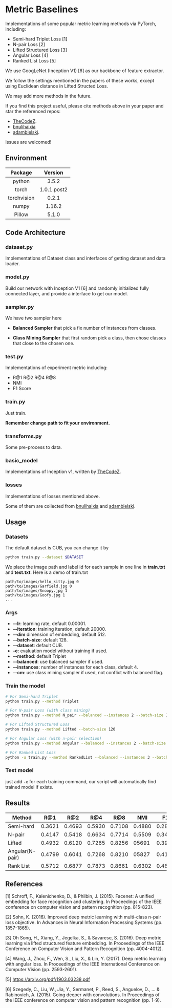 # Metric Baselines

Implementations of some popular metric learning methods via PyTorch, including:

- Semi-hard Triplet Loss [1]
- N-pair Loss [2]
- Lifted Structured Loss [3]
- Angular Loss [4]
- Ranked List Loss [5]

We use GoogLeNet (Inception V1) [6] as our backbone of feature extractor.

We follow the settings mentioned in the papers of these works,
except using Euclidean distance in Lifted Structed Loss.

We may add more methods in the future.

If you find this project useful, please cite methods above in your paper and star the referenced repos:

- [TheCodeZ](https://github.com/TheCodez/vision/releases/tag/1.0).
- [bnulihaixia](https://github.com/bnulihaixia/Deep_metric) 
- [adambielski](https://github.com/adambielski/siamese-triplet).

Issues are welcomed!

## Environment

| Package     | Version     |
|:-----------:|:-----------:|
| python      | 3.5.2       |
| torch       | 1.0.1.post2 |
| torchvision | 0.2.1       |
| numpy       | 1.16.2      |
| Pillow      | 5.1.0       |


## Code Architecture

### dataset.py

Implementations of Dataset class and interfaces of getting dataset and data loader.

### model.py

Build our network with Inception V1 [6] and randomly initialized fully connected layer, and provide a interface to get our model.

### sampler.py

We have two sampler here

- **Balanced Sampler** that pick a fix number of instances from classes.

- **Class Mining Sampler** that first random pick a class, then chose classes that close to the chosen one.

### test.py

Implementations of experiment metric including:

- R@1 R@2 R@4 R@8
- NMI
- F1 Score

### train.py

Just train.

**Remember change path to fit your environment.**

### transforms.py

Some pre-process to data.

### basic_model

Implementations of Inception v1, written by [TheCodeZ](https://github.com/TheCodez/vision/releases/tag/1.0).

### losses

Implementations of losses mentioned above.

Some of them are collected from [bnulihaixia](https://github.com/bnulihaixia/Deep_metric) and [adambielski](https://github.com/adambielski/siamese-triplet).

## Usage
### Datasets

The default dataset is CUB, you can change it by

```bash
python train.py --dataset $DATASET
```

We place the image path and label id for each sample in one line in **train.txt** and **test.txt**.
Here is a demo of train.txt

```
path/to/images/hello_kitty.jpg 0
path/to/images/Garfield.jpg 0
path/to/images/Snoopy.jpg 1
path/to/images/Goofy.jpg 1
...
```

### Args

- **--lr**: learning rate, default 0.00001.
- **--iteration**: training iteration, default 20000.
- **--dim** dimension of embedding, default 512.
- **--batch-size**: default 128.
- **--dataset**: default CUB.
- **-e**: evaluation model without training if used.
- **--method**: default Triplet
- **--balanced**: use balanced sampler if used.
- **--instances**: number of instances for each class, default 4.
- **--cm**: use class mining sampler if used, not conflict with balanced flag.

### Train the model

```bash
# For Semi-hard Triplet
python train.py --method Triplet

# For N-pair Loss (with class mining)
python train.py --method N_pair --balanced --instances 2 --batch-size 120 --cm

# For Lifted Structured Loss
python train.py --method Lifted --batch-size 120

# For Angular Loss (with n-pair selection)
python train.py --method Angular --balanced --instances 2 --batch-size 120

# For Ranked List Loss
python -u train.py --method RankedList --balanced --instances 3 --batch-size 180

```

### Test model

just add `-e` for each training command, our script
will automatically find trained model if exists.

## Results

| Method          | R@1    | R@2    | R@4    | R@8    | NMI    | F1     |
| --------------- | ------ | ------ | ------ | ------ | ------ | ------ |
| Semi-hard       | 0.3621 | 0.4693 | 0.5930 | 0.7108 | 0.4880 | 0.2807 |
| N-pair          | 0.4147 | 0.5418 | 0.6634 | 0.7714 | 0.5509 | 0.3475 |
| Lifted          | 0.4932 | 0.6120 | 0.7265 | 0.8256 | 05691  | 0.3902 |
| Angular(N-pair) | 0.4799 | 0.6041 | 0.7268 | 0.8210 | 05827  | 0.4136 |
| Rank List       | 0.5712 | 0.6877 | 0.7873 | 0.8661 | 0.6302 | 0.4647 |

## References

[1] Schroff, F., Kalenichenko, D., & Philbin, J. (2015). Facenet: A unified embedding for face recognition and clustering. In Proceedings of the IEEE conference on computer vision and pattern recognition (pp. 815-823).

[2] Sohn, K. (2016). Improved deep metric learning with multi-class n-pair loss objective. In Advances in Neural Information Processing Systems (pp. 1857-1865).

[3] Oh Song, H., Xiang, Y., Jegelka, S., & Savarese, S. (2016). Deep metric learning via lifted structured feature embedding. In Proceedings of the IEEE Conference on Computer Vision and Pattern Recognition (pp. 4004-4012).

[4] Wang, J., Zhou, F., Wen, S., Liu, X., & Lin, Y. (2017). Deep metric learning with angular loss. In Proceedings of the IEEE International Conference on Computer Vision (pp. 2593-2601).

[5] https://arxiv.org/pdf/1903.03238.pdf

[6] Szegedy, C., Liu, W., Jia, Y., Sermanet, P., Reed, S., Anguelov, D., ... & Rabinovich, A. (2015). Going deeper with convolutions. In Proceedings of the IEEE conference on computer vision and pattern recognition (pp. 1-9).
